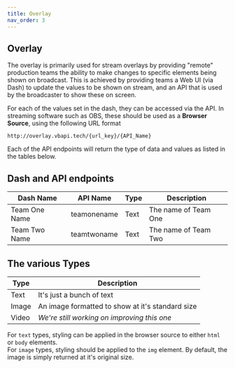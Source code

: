```yaml
---
title: Overlay
nav_order: 3
---
```


## Overlay

The overlay is primarily used for stream overlays by providing "remote" production teams the ability to make changes to specific elements being shown on broadcast.
This is achieved by providing teams a Web UI (via Dash) to update the values to be shown on stream, and an API that is used by the broadcaster to show these on screen.

For each of the values set in the dash, they can be accessed via the API. In streaming software such as OBS, these should be used as a **Browser Source**, using the following URL format

```text
http://overlay.vbapi.tech/{url_key}/{API_Name}
```

Each of the API endpoints will return the type of data and values as listed in the tables below.

## Dash and API endpoints

|Dash Name|API Name|Type|Description|
|---|---|---|---|
|Team One Name|teamonename|Text|The name of Team One|
|Team Two Name|teamtwoname|Text|The name of Team Two|

## The various Types

|Type|Description|
|---|---|
|Text|It's just a bunch of text|
|Image|An image formatted to show at it's standard size|
|Video|*We're still working on improving this one*|

For `text` types, styling can be applied in the browser source to either `html` or `body` elements.  
For `image` types, styling should be applied to the `img` element. By default, the image is simply returned at it's original size.
